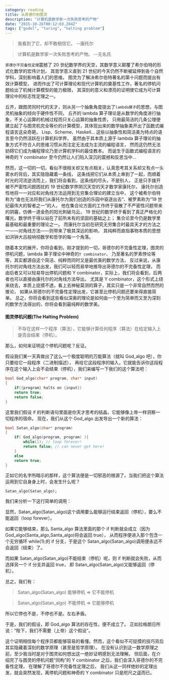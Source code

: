 ```yaml
---
category: reading
title: 从哥德尔到图灵
description: "计算机是数学家一次失败思考的产物"
date: "2015-10-26T00:12:03.284Z"
tags: ["godel", "turing", "halting problem"]
---
```


> 我看到了它，却不敢相信它。 --康托尔

> 计算机是数学家一次失败思考的产物。 --无名氏

`哥德尔不完备性定理`震撼了 20 世纪数学界的天空，其数学意义颠覆了希尔伯特的形式化数学的宏伟计划，
其哲学意义直到 21 世纪的今天仍然不断被延伸到各个自然学科，深刻影响着人们的思维。
图灵为了解决希尔伯特著名的第十问题而提出有效计算模型，
进而作出了可计算理论和现代计算机的奠基性工作，著名的停机问题给出了机械计算模型的能力极限，
其深刻的意义和漂亮的证明使它成为可计算理论中的标志性定理之一。

丘齐，跟图灵同时代的天才，则从另一个抽象角度提出了`lambda算子`的思想，与图灵机抽象的倾向于硬件性不同，
丘齐的 lambda 算子理论是从数学的角度进行抽象，不关心运算的机械过程而只关心运算的抽象性质，
只用最简洁的几条公理便建立起了与图灵机完全等价的计算模型，其体现出来的数学抽象美开出了函数式编程语言这朵奇葩，
Lisp、Scheme、Haskell… 这些以抽象性和简洁美为特点的语言至今仍然活跃在计算机科学界，
虽然由于其本质上源于 lambda 算子理论的抽象方式不符合人的思维习惯从而注定无法成为主流的编程语言，
然而这仍然无法妨碍它们成为编程理论乃至计算机学科的最佳教本。
而诞生于函数式编程语言的神奇的 Y combinator 至今仍然让人们陷入深沉的震撼和反思当中…

然而，这一切的一切，看似不很相关却又有点相关，认真思考其关系却又有点一头雾水的背后，其实隐隐藏着一条线，
这条线把它们从本质上串到了一起，而顺着时光的河流逆流而上，我们将会看到，这条线的尽头，不是别人，
正是只手拨开被不严密性问题困扰的 19 世纪数学界阴沉天空的天才数学家康托尔，
康托尔创造性地将一一对应和对角线方法运用到无穷集合理论的建立当中，
这个被希尔伯特称为“谁也无法将我们从康托尔为我们创造的乐园中驱逐出去”、被罗素称为“19 世纪最伟大的智者之一”的人，
他在集合论方面的工作终于驱散了不严密性问题带来的阴霾，仿佛一道金色的阳光刺破乌云，
19 世纪的数学终于看到了真正严格化的曙光，数学终于得以站在了前所未有的坚固的基础之上；
集合论至今仍是数学里最基础和最重要的理论之一。
而康托尔当初在研究无穷集合时最具天才的方法之一——对角线方法——则带来了极其深远的影响，
其纯粹而直指事物本质的思想如洪钟大吕般响彻数学和哲学的每一个角落。

随着本文的展开，你将会看到，刚才提到的一切，哥德尔的不完备性定理，图灵的停机问题，lambda 算子理论中神奇的`Y combinator`、
乃至著名的罗素悖论等等，其实都源自这个简洁、纯粹而同时又是最优美的数学方法，
反过来说，从康托尔的对角线方法出发，我们可以轻而易举地推导出哥德尔的不完备性定理，
而由后者又可以轻易导出停机问题和 Y combinator，实际上，我们将会看到，后两者也可以直接由康托尔的对角线方法导出。
尤其是 Y combinator，这个形式上绕来绕去，本质上捉摸不透，看上去神秘莫测的算子，其实只是一个非常自然而然的推论，
如果从哥德尔的不完备性定理出发，它甚至比停机问题还要来得直接简单。
总之，你将会看到这些看似深奥的理论是如何由一个至为简单而又至为深刻的数学方法得出的，你将会看到最纯粹的数学美。

#### 图灵停机问题(The Halting Problem)

> 不存在这样一个程序（算法），它能够计算任何程序（算法）在给定输入上是否会结束（停机）。

那么，如何来证明这个停机问题呢？反证。

假设我们某一天真做出了这么一个极度聪明的万能算法（就叫 God_algo 吧），你只要给它一段程序（二进制描述），
再给它这段程序的输入，它就能告诉你这段程序在这个输入上会不会结束（停机），我们来编写一下我们的这个算法吧：

```c
bool God_algo(char* program, char* input)
{
    if({program} halts on {input})
    return true;
    return false;
}
```

这里我们假设 if 的判断语句里面是你天才思考的结晶，它能够像上帝一样洞察一切程序的宿命。
现在，我们从这个 God_algo 出发导出一个新的算法：

```c
bool Satan_algo(char* program)
{
    if( God_algo(program, program) ){
        while(1); // loop forever!
        return false; // can never get here!
    }
    else
    return true;
}
```

正如它的名字所暗示的那样，这个算法便是一切邪恶的根源了。当我们把这个算法运用到它自身身上时，会发生什么呢？

`Satan_algo(Satan_algo);`

我们来分析一下这行简单的调用：

显然，Satan_algo(Satan_algo)这个调用要么能够运行结束返回（停机），要么不能返回（loop forever）。

如果它能够结束，那么 Santa_algo 算法里面的那个 if 判断就会成立（因为 God_algo(Santa_algo,Santa_algo)将会返回 true），
从而程序便进入那个包含一个无穷循环 while(1);的 if 分支，于是这个 Satan_algo(Satan_algo)调用便永远不会返回（结束）了。

而如果 Satan_algo(Satan_algo)不能结束（停机）呢，则 if 判断就会失败，从而选择另一个 if 分支并返回 true，
即 Satan_algo(Satan_algo)又能够返回（停机）。

总之，我们有：

> Satan_algo(Satan_algo) 能够停机 => 它不能停机

> Satan_algo(Satan_algo) 不能停机 => 它能够停机

所以它停也不是，不停也不是。左右矛盾。

于是，我们的假设，即 God_algo 算法的存在性，便不成立了。
正如拉格朗日所说：“陛下，我们不需要（上帝）这个假设”。

这个证明相信每个程序员都能够容易的看懂。然而，这个看似不可捉摸的技巧背后其实隐藏着深刻的数学原理（甚至是哲学原理）。
在没有认识到这一数学原理之前，至少我当时是对于图灵如何想出这一绝妙证明感到无法理解。
但后面，在介绍完了与图灵的停机问题“同构”的 Y combinator 之后，我们会深入哥德尔的不完备性定理，
在理解了哥德尔不完备性定理之后，
我们从这一同样绝妙的定理出发，就会突然发现，离停机问题和神奇的 Y combinator 只是咫尺之遥而已。

